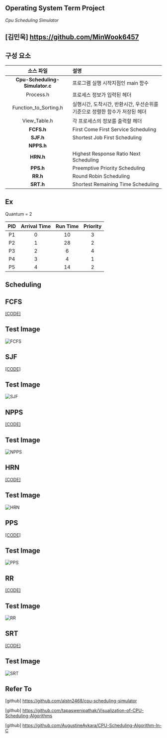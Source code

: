 ## Operating System Term Project

*Cpu Scheduling Simulator*

## [김민욱] https://github.com/MinWook6457


## 구성 요소
| 소스 파일 | 설명 |
|:---:|:---|
| **Cpu-Scheduling-Simulator.c** | 프로그램 실행 시작지점인 main 함수 |
| Process.h | 프로세스 정보가 입력된 헤더 |
| Function_to_Sorting.h | 실행시간, 도착시간, 반환시간, 우선순위를 기준으로 정렬한 함수가 저장된 헤더 |
| View_Table.h | 각 프로세스의 정보를 출력할 헤더 |
| **FCFS.h** | First Come First Service Scheduling |
| **SJF.h** | Shortest Job First Scheduling |
| **NPPS.h** || None Preemptive Priority Scheduling |
| **HRN.h** | Highest Response Ratio Next Scheduling |
| **PPS.h** | Preemptive Priority Scheduling |
| **RR.h** | Round Robin Scheduling |
| **SRT.h** | Shortest Remaining Time Scheduling |

## Ex
Quantum = 2

|PID|Arrival Time|Run Time|Priority|
|:-:|:-:|:-:|:-:|
|P1|0|10|3|
|P2|1|28|2|
|P3|2|6|4|
|P4|3|4|1|
|P5|4|14|2|


## Scheduling

## FCFS
[[CODE]](https://github.com/MinWook6457/cpu-scheduling-simulator/blob/master/20194024%20%EA%B9%80%EB%AF%BC%EC%9A%B1%20%EC%9A%B4%EC%98%81%EC%B2%B4%EC%A0%9C%20%ED%85%80%ED%94%84%EB%A1%9C%EC%A0%9D%ED%8A%B8/FCFS.h)


## Test Image
![FCFS](https://user-images.githubusercontent.com/103114126/237011748-4e807122-1b16-4560-a591-48848308c260.PNG)

## SJF
[[CODE]](https://github.com/MinWook6457/cpu-scheduling-simulator/blob/master/20194024%20%EA%B9%80%EB%AF%BC%EC%9A%B1%20%EC%9A%B4%EC%98%81%EC%B2%B4%EC%A0%9C%20%ED%85%80%ED%94%84%EB%A1%9C%EC%A0%9D%ED%8A%B8/SJF.h)


## Test Image
![SJF](https://github.com/MinWook6457/cpu-scheduling-simulator/assets/103114126/2dfd5916-c6fe-4e65-96df-ee146c68a4f5)

## NPPS
[[CODE]](https://github.com/MinWook6457/cpu-scheduling-simulator/blob/master/20194024%20%EA%B9%80%EB%AF%BC%EC%9A%B1%20%EC%9A%B4%EC%98%81%EC%B2%B4%EC%A0%9C%20%ED%85%80%ED%94%84%EB%A1%9C%EC%A0%9D%ED%8A%B8/NPPS.h)


## Test Image
![NPPS](https://github.com/MinWook6457/cpu-scheduling-simulator/assets/103114126/75f34af7-74b2-4093-a7ee-995f73a9d298)

## HRN
[[CODE]](https://github.com/MinWook6457/cpu-scheduling-simulator/blob/master/20194024%20%EA%B9%80%EB%AF%BC%EC%9A%B1%20%EC%9A%B4%EC%98%81%EC%B2%B4%EC%A0%9C%20%ED%85%80%ED%94%84%EB%A1%9C%EC%A0%9D%ED%8A%B8/HRN.h)


## Test Image
![HRN](https://github.com/MinWook6457/cpu-scheduling-simulator/assets/103114126/88efccac-89b2-4910-93aa-d29b7fbfc9fa)

## PPS
[[CODE]](https://github.com/MinWook6457/cpu-scheduling-simulator/blob/master/20194024%20%EA%B9%80%EB%AF%BC%EC%9A%B1%20%EC%9A%B4%EC%98%81%EC%B2%B4%EC%A0%9C%20%ED%85%80%ED%94%84%EB%A1%9C%EC%A0%9D%ED%8A%B8/PPS.h)


## Test Image
![PPS](https://github.com/MinWook6457/cpu-scheduling-simulator/assets/103114126/d5150c3a-8dbb-4807-9b5f-9f47649e84be)

## RR
[[CODE]](https://github.com/MinWook6457/cpu-scheduling-simulator/blob/master/20194024%20%EA%B9%80%EB%AF%BC%EC%9A%B1%20%EC%9A%B4%EC%98%81%EC%B2%B4%EC%A0%9C%20%ED%85%80%ED%94%84%EB%A1%9C%EC%A0%9D%ED%8A%B8/RR.h)


## Test Image
![RR](https://github.com/MinWook6457/cpu-scheduling-simulator/assets/103114126/26346f73-66d6-4f24-9364-19393ecb189d)

## SRT
[[CODE]](https://github.com/MinWook6457/cpu-scheduling-simulator/blob/master/20194024%20%EA%B9%80%EB%AF%BC%EC%9A%B1%20%EC%9A%B4%EC%98%81%EC%B2%B4%EC%A0%9C%20%ED%85%80%ED%94%84%EB%A1%9C%EC%A0%9D%ED%8A%B8/SRT.h)

## Test Image
![SRT](https://github.com/MinWook6457/cpu-scheduling-simulator/assets/103114126/2a403e64-283a-4731-8be5-834314be0ce1)





## Refer To
[github] https://github.com/alstn2468/cpu-scheduling-simulator

[github] https://github.com/tapaswenipathak/Visualization-of-CPU-Scheduling-Algorithms

[github] https://github.com/AugustineAykara/CPU-Scheduling-Algorithm-In-C 
